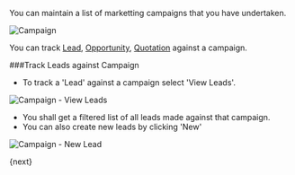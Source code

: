 You can maintain a list of marketting campaigns that you have undertaken. 

<img class="screenshot" alt="Campaign" src="/assets/manual_erpnext_com/img/crm/campaign.png">

You can track [Lead](/contents/crm/lead), [Opportunity](/contents/crm/opportunity), [Quotation](/contents/selling/quotation) against a campaign.

###Track Leads against Campaign

* To track a 'Lead' against a campaign select 'View Leads'.

<img class="screenshot" alt="Campaign - View Leads" src="/assets/manual_erpnext_com/img/crm/campaign-view-leads.png">

* You shall get a filtered list of all leads made against that campaign.
* You can also create new leads by clicking 'New'

<img class="screenshot" alt="Campaign - New Lead" src="/assets/manual_erpnext_com/img/crm/campaign-new-lead.png">

{next}